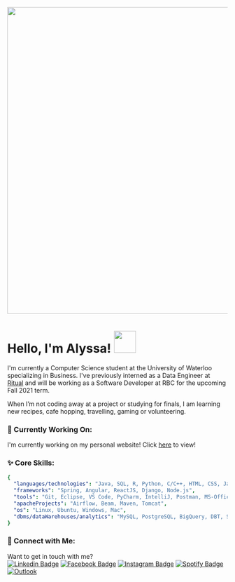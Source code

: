
<p align="center">
  <img src="https://64.media.tumblr.com/ef7d6711d5725003221f835edf723a31/tumblr_orswviR7Yb1s35qyfo1_1280.gifv" width="700">
</p>
<!-- <img align='right' src="https://media2.giphy.com/media/tITrJUuCDr1bpNjIVi/source.gif" width="300"> -->

# Hello, I'm Alyssa! <img src="https://media.giphy.com/media/mGcNjsfWAjY5AEZNw6/giphy.gif" width="50">

I'm currently a Computer Science student at the University of Waterloo specializing in Business. I've previously interned as a Data Engineer at [Ritual](https://ritual.co/) and will be working as a Software Developer at RBC for the upcoming Fall 2021 term.

When I’m not coding away at a project or studying for finals, I am learning new recipes, cafe hopping, travelling, gaming or volunteering.

### 🌱 Currently Working On:
I'm currently working on my personal website! Click [here](http://www.alyssagao.me/) to view!

### ✨ Core Skills:
<!-- 
- **Languages/Technologies:** Java/JavaEE, SQL, R, Python, C/C++, HTML5, CSS3, JavaScript, TypeScript, REST API
- **Frameworks:** Spring Framework, Spring Data, Spring Boot, Angular 10, ReactJS, Node.js, Django
- **Tools:** Eclipse, Visual Studio Code, Pycharm, Git, Tomcat, Postman, MS-Office, R Studio, Gantt Chart, Maven, Airflow, Figma, Adobe (Photoshop, Illustrator)
- **Operating Systems:** Linux, Windows
- **Databases:** MySQL 8/9, PostgreSQL
-->

``` yaml
{
  "languages/technologies": "Java, SQL, R, Python, C/C++, HTML, CSS, Javascript, TypeScript, Kubernetes",
  "frameworks": "Spring, Angular, ReactJS, Django, Node.js",
  "tools": "Git, Eclipse, VS Code, PyCharm, IntelliJ, Postman, MS-Office, R Studio, Gantt, Figma, Adobe",
  "apacheProjects": "Airflow, Beam, Maven, Tomcat",
  "os": "Linux, Ubuntu, Windows, Mac",
  "dbms/dataWarehouses/analytics": "MySQL, PostgreSQL, BigQuery, DBT, Snowflake, Dataflow"
}
```

<!--
![Alyssa's GitHub stats](https://github-readme-stats.vercel.app/api?username=alyssagao1120&show_icons=true&theme=material-palenight&count_private=true)
-->

### 📧 Connect with Me:
Want to get in touch with me?  
[![Linkedin Badge](https://img.shields.io/badge/LinkedIn-0077B5?style=for-the-badge&logo=linkedin&logoColor=white)](https://www.linkedin.com/in/alyssa-gao/) 
[![Facebook Badge](https://img.shields.io/badge/Facebook-1877F2?style=for-the-badge&logo=facebook&logoColor=white)](https://www.facebook.com/itsalyssagao/) 
[![Instagram Badge](https://img.shields.io/badge/Instagram-E4405F?style=for-the-badge&logo=instagram&logoColor=white)](https://www.instagram.com/alyssa.gao/) 
[![Spotify Badge](https://img.shields.io/badge/Spotify-1ED760?&style=for-the-badge&logo=spotify&logoColor=white)](https://open.spotify.com/user/f4bt5j7w0kiyxxh2b7qgk0nun?si=34ae31275c5c4eb8) 
[![Outlook](https://img.shields.io/badge/Microsoft_Outlook-0078D4?style=for-the-badge&logo=microsoft-outlook&logoColor=white)](mailto:alyssa.gao@uwaterloo.ca)



<!--
**alyssagao1120/alyssagao1120** is a ✨ _special_ ✨ repository because its `README.md` (this file) appears on your GitHub profile.

Here are some ideas to get you started:

- 🔭 I’m currently working on ...
- 🌱 I’m currently learning ...
- 👯 I’m looking to collaborate on ...
- 🤔 I’m looking for help with ...
- 💬 Ask me about ...
- 📫 How to reach me: ...
- 😄 Pronouns: ...
- ⚡ Fun fact: ...
-->
